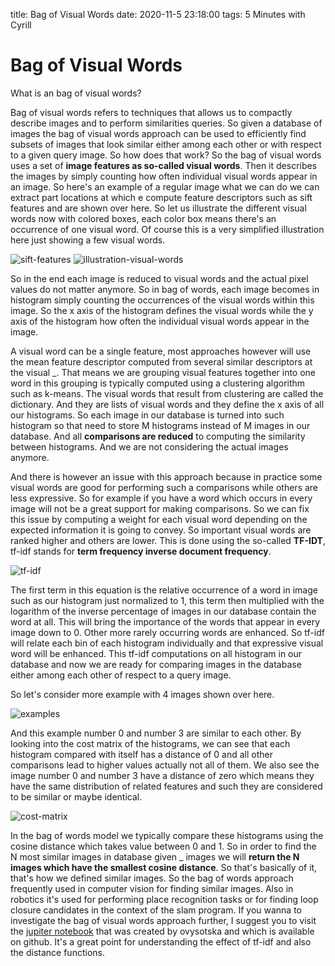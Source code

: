 title: Bag of Visual Words
date: 2020-11-5 23:18:00
tags: 5 Minutes with Cyrill

# Bag of Visual Words

What is an bag of visual words?

Bag of visual words refers to techniques that allows us to compactly describe images and to perform similarities queries. So given a database of images the bag of visual words approach can be used to efficiently find subsets of images that look similar either among each other or with respect to a given query image. So how does that work? So the bag of visual words uses a set of **image features as so-called visual words**. Then it describes the images by simply counting how often individual visual words appear in an image. So here's an example of a regular image what we can do we can extract part locations at which e compute feature descriptors such as sift features and are shown over here. So let us illustrate the different visual words now with colored boxes, each color box means there's an occurrence of one visual word. Of course this is a very simplified illustration here  just showing a few visual words. 

![sift-features](sift-features.png)      ![illustration-visual-words](illustration-visual-words.png)

So in the end each image is reduced to visual words and the actual pixel values do not matter anymore.  So in bag of words, each image becomes in histogram simply counting the occurrences of the visual words within this image. So the x axis of the histogram defines the visual words while the y axis of the histogram how often the individual visual words appear in the image. 

A visual word can be a single feature, most approaches however will use the mean feature descriptor computed from several similar descriptors at the visual _. That means we are grouping visual features together into one word in this grouping is typically computed using a clustering algorithm such as k-means. The visual words that result from clustering are called the dictionary. And they are lists of visual words and they define the x axis of all our histograms. So each image in our database is turned into such histogram so that need to store M histograms instead of M images in our database. And all **comparisons are reduced** to computing the similarity between histograms. And we are not considering the actual images anymore.

And there is however an issue with this approach because in practice some visual words are good for performing such a comparisons while others are less expressive. So for example if you have a word which occurs in every image will not be a great support for making comparisons. So we can fix this issue by computing a weight for each visual word depending on the expected information it is going to convey. So important visual words are ranked higher and others are lower. This is done using the so-called **TF-IDT**, tf-idf stands for **term frequency inverse document frequency**. 

![tf-idf](tf-idf.png)

The first term in this equation is the relative occurrence of a word in image such as our histogram just normalized to 1, this term then multiplied with the logarithm of the inverse percentage of images in our database contain the word at all. This will bring the importance of the words that appear in every image down to 0. Other more rarely occurring words are enhanced. So tf-idf will relate each bin of each histogram individually and that expressive visual word will be enhanced. This tf-idf computations on all histogram in our database and now we are ready for comparing images in the database either among each other of respect to a query image. 

So let's consider more example with 4 images shown over here. 

![examples](examples.png)

And this example number 0 and number 3 are similar to each other. By looking into the cost matrix of the histograms, we can see that each histogram compared with itself has a distance of 0 and all other comparisons lead to higher values actually not all of them. We also see the image number 0 and number 3 have a distance of zero which means they have the same distribution of related features and such they are considered to be similar or maybe identical. 

![cost-matrix](cost-matrix.png)

In the bag of words model we typically compare these histograms using the cosine distance which takes value between 0 and 1. So in order to find the N most similar images in database given _ images we will **return the N images which have the smallest cosine distance**.  So that's basically of it, that's how we defined similar images. So the bag of words approach frequently used in computer vision for finding similar images. Also in robotics it's used for performing place recognition tasks or for finding loop closure candidates in the context of the slam program. If you wanna to investigate the bag of visual words approach further, I suggest you to visit the [jupiter notebook](https://github.com/ovysotska/in_simple_english) that was created by ovysotska and which is available on github. It's a great point for understanding the effect of tf-idf and also the distance functions. 